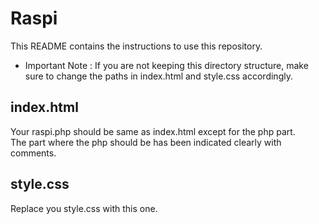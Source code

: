# Raspi

This README contains the instructions to use this repository.

* Important Note : If you are not keeping this directory structure, make sure to change the paths in index.html and style.css accordingly.

## index.html

Your raspi.php should be same as index.html except for the php part.<br/>
The part where the php should be has been indicated clearly with comments.

## style.css

Replace you style.css with this one.